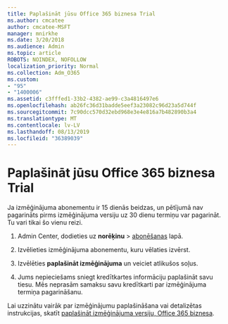 ```yaml
---
title: Paplašināt jūsu Office 365 biznesa Trial
ms.author: cmcatee
author: cmcatee-MSFT
manager: mnirkhe
ms.date: 3/20/2018
ms.audience: Admin
ms.topic: article
ROBOTS: NOINDEX, NOFOLLOW
localization_priority: Normal
ms.collection: Adm_O365
ms.custom:
- "95"
- "1400006"
ms.assetid: c3fffed1-33b2-4382-ae99-c3a4816497e6
ms.openlocfilehash: ab26fc36d31badde5eef3a23082c96d23a5d744f
ms.sourcegitcommit: 7c90dcc570d32ebd968e3e4e816a7b482890b3a4
ms.translationtype: MT
ms.contentlocale: lv-LV
ms.lasthandoff: 08/13/2019
ms.locfileid: "36389039"
---
```

# <a name="extend-your-trial-for-office-365-for-business"></a>Paplašināt jūsu Office 365 biznesa Trial

Ja izmēģinājuma abonementu ir 15 dienās beidzas, un pētījumā nav pagarināts pirms izmēģinājuma versiju uz 30 dienu termiņu var pagarināt. Tu vari tikai šo vienu reizi.
  
1. Admin Center, dodieties uz **norēķinu** \> [abonēšanas](https://go.microsoft.com/fwlink/p/?linkid=842054) lapā.

2. Izvēlieties izmēģinājuma abonementu, kuru vēlaties izvērst.

3. Izvēlēties **paplašināt izmēģinājuma** un veiciet atlikušos soļus.

4. Jums nepieciešams sniegt kredītkartes informāciju paplašināt savu tiesu. Mēs neprasām samaksu savu kredītkarti par izmēģinājuma termiņa pagarināšanu.

Lai uzzinātu vairāk par izmēģinājumu paplašināšana vai detalizētas instrukcijas, skatīt [paplašināt izmēģinājuma versiju, Office 365 biznesa](https://docs.microsoft.com/en-us/office365/admin/subscriptions-and-billing/extend-your-trial).